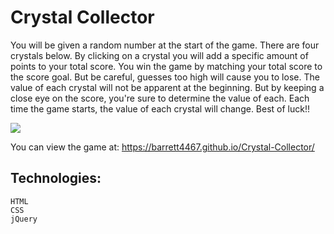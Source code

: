 # Crystal Collector


 You will be given a random number at the start of the game. There are four crystals below. By clicking on a crystal you will add a specific amount of points to your total score. You win the game by matching your total score to the score goal. But be careful, guesses too high will cause you to lose. The value of each crystal will not be apparent at the beginning. But by keeping a close eye on the score, you're sure to determine the value of each. Each time the game starts, the value of each crystal will change. Best of luck!!
 
 ![](CrystalCollector.gif)

You can view the game at: https://barrett4467.github.io/Crystal-Collector/

## Technologies: 
    HTML
    CSS
    jQuery